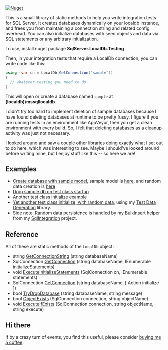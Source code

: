 [![Nuget](https://img.shields.io/nuget/v/SqlServer.LocalDb.Testing)](https://www.nuget.org/packages/SqlServer.LocalDb.Testing/)

This is a small library of static methods to help you write integration tests for SQL Server. It creates databases dynamically on your localdb instance, and frees you from maintaining a connection string and related config overhead. You can also initialize databases with seed objects and data via SQL statements or any arbitrary initialization.

To use, install nuget package **SqlServer.LocalDb.Testing**

Then, in your integration tests that require a LocalDb connection, you can write code like this:

```csharp
using (var cn = LocalDb.GetConnection("sample"))
{
  // whatever testing you need to do
}
```
This will open or create a database named `sample` at **(localdb)\mssqllocaldb**

I didn't try too hard to implement deletion of sample databases because I have found deleting databases at runtime to be pretty fussy. I figure if you are running tests in an environment like AppVeyor, then you get a clean environment with every build. So, I felt that deleting databases as a cleanup activity was just not necessary.

I looked around and saw a couple other libraries doing exactly what I set out to do here, which was interesting to see. Maybe I should've looked around before writing mine, but I enjoy stuff like this -- so here we are!

## Examples
- [Create database with sample model](https://github.com/adamosoftware/SqlIntegration/blob/master/Testing/SqlMigratorTest.cs#L44), sample model is [here](https://github.com/adamosoftware/SqlIntegration/blob/master/Testing/SqlMigratorTest.cs#L177), and random data creation is [here](https://github.com/adamosoftware/SqlIntegration/blob/master/Testing/SqlMigratorTest.cs#L127)
- [Drop sample db on test class startup](https://github.com/adamosoftware/SqlIntegration/blob/master/Testing/SqlMigratorTest.cs#L28)
- [Another test class initialize example](https://github.com/adamosoftware/Dapper.CX/blob/master/Tests/SqlServer/SqlServerIntegration.cs#L17)
- [Yet another test class initialize, with random data](https://github.com/adamosoftware/Dapper.QX/blob/master/Testing/ExecutionSqlServer.cs#L25), using my [Test Data Generation](https://github.com/adamosoftware/TestDataGen) library.
- Side note: Random data persistence is handled by my [BulkInsert](https://github.com/adamosoftware/SqlIntegration/blob/master/SqlIntegration.Library/BulkInsert.cs) helper from my [SqlIntegration](https://github.com/adamosoftware/SqlIntegration) project.

## Reference
All of these are static methods of the `LocalDb` object:

- string [GetConnectionString](https://github.com/adamfoneil/SqlServer.LocalDb/blob/master/SqlServer.LocalDb/LocalDb.cs#L12)
 (string databaseName)
- SqlConnection [GetConnection](https://github.com/adamfoneil/SqlServer.LocalDb/blob/master/SqlServer.LocalDb/LocalDb.cs#L17)
 (string databaseName, IEnumerable<InitializeStatement> initializeStatements)
- void [ExecuteInitializeStatements](https://github.com/adamfoneil/SqlServer.LocalDb/blob/master/SqlServer.LocalDb/LocalDb.cs#L25)
 (SqlConnection cn, IEnumerable<InitializeStatement> statements)
- SqlConnection [GetConnection](https://github.com/adamfoneil/SqlServer.LocalDb/blob/master/SqlServer.LocalDb/LocalDb.cs#L52)
 (string databaseName, [ Action<SqlConnection> initialize ])
- bool [TryDropDatabase](https://github.com/adamfoneil/SqlServer.LocalDb/blob/master/SqlServer.LocalDb/LocalDb.cs#L93)
 (string databaseName, string message)
- bool [ObjectExists](https://github.com/adamfoneil/SqlServer.LocalDb/blob/master/SqlServer.LocalDb/LocalDb.cs#L142)
 (SqlConnection connection, string objectName)
- void [ExecuteIfExists](https://github.com/adamfoneil/SqlServer.LocalDb/blob/master/SqlServer.LocalDb/LocalDb.cs#L158)
 (SqlConnection connection, string objectName, string execute)

## Hi there
If by a crazy turn of events, you find this useful, please consider [buying me a coffee](https://paypal.me/adamosoftware).
